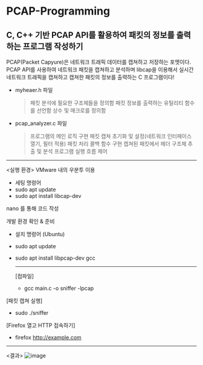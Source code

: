 # PCAP-Programming
C, C++ 기반 PCAP API를 활용하여 패킷의 정보를 출력하는 프로그램 작성하기
-------------------
PCAP(Packet Capyure)은 네트워크 트래픽 데이터를 캡쳐하고 저장하는 포멧이다.
PCAP API를 사용하여 네트워크 패킷을 캡쳐하고 분석하며 libcap을 이용해서 실시간 네트워크 트래픽을 캡쳐하고 캡쳐한 패킷의 정보를 출력하는  C 프로그램이다!

- myheaer.h 파일
  > 패킷 분석에 필요한 구조체들을 정의함
  > 패킷 정보를 출력하는 유틸리티 함수를 선언함
  > 상수 및 매크로를 정의함
- pcap_analyzer.c 파일
  > 프로그램의 메인 로직 구현
  > 패킷 캡쳐 초기화 및 설정(네트워크 인터페이스 열기, 필터 적용)
  > 패킷 처리 콜백 함수 구현
  > 캡쳐된 패킷에서 헤더 구조체 추출 및 분석
  > 프로그램 실행 흐름 제어
-----------
<실행 환경>
VMware 내의 우분투 이용
- 세팅 명령어
-  sudo apt update
-   sudo apt install libcap-dev

nano 를 통해 코드 작성

개발 환경 확인 & 준비
- 설치 명령어 (Ubuntu)
- sudo apt update
- sudo apt install libpcap-dev gcc

  -----------
  [컴파일]
  - gcc main.c -o sniffer -lpcap

[패킷 캡쳐 실행]
- sudo ./sniffer

[Firefox 열고 HTTP 접속하기]
- firefox http://example.com
-------------
<결과>
![image](https://github.com/user-attachments/assets/e60836e0-13a9-4875-995d-b7b905580c4a)

